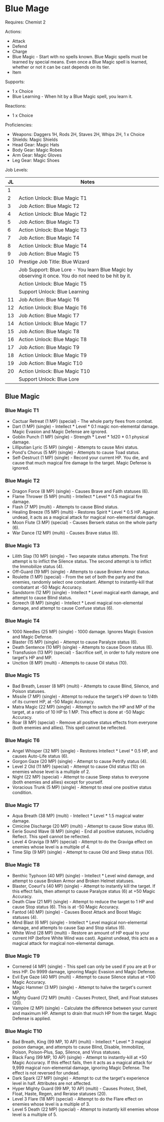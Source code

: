 # Blue Mage

Requires: Chemist 2

Actions:

- Attack
- Defend
- Charge
- Blue Magic - Start with no spells known. Blue Magic spells must be learned by special means. Even once a Blue Magic spell is learned, whether or not it can be cast depends on its tier.
- Item

Supports:

- 1 x Choice
- Blue Learning - When hit by a Blue Magic spell, you learn it.

Reactions:

- 1 x Choice

Proficiencies:

- Weapons: Daggers 1H, Rods 2H, Staves 2H, Whips 2H, 1 x Choice
- Shields: Magic Shields
- Head Gear: Magic Hats
- Body Gear: Magic Robes
- Arm Gear: Magic Gloves
- Leg Gear: Magic Shoes

Job Levels:

| JL | Notes |
| --- | --- |
| 1 | 
| 2 | Action Unlock: Blue Magic T1
| 3 | Job Action: Blue Magic T2
| 4 | Action Unlock: Blue Magic T2
| 5 | Job Action: Blue Magic T3
| 6 | Action Unlock: Blue Magic T3
| 7 | Job Action: Blue Magic T4
| 8 | Action Unlock: Blue Magic T4
| 9 | Job Action: Blue Magic T5
| 10 | Prestige Job Title: Blue Wizard
|    | Job Support: Blue Lore - You learn Blue Magic by observing it once. You do not need to be hit by it.
|    | Action Unlock: Blue Magic T5
|    | Support Unlock: Blue Learning
| 11 | Job Action: Blue Magic T6
| 12 | Action Unlock: Blue Magic T6
| 13 | Job Action: Blue Magic T7
| 14 | Action Unlock: Blue Magic T7
| 15 | Job Action: Blue Magic T8
| 16 | Action Unlock: Blue Magic T8
| 17 | Job Action: Blue Magic T9
| 18 | Action Unlock: Blue Magic T9
| 19 | Job Action: Blue Magic T10
| 20 | Action Unlock: Blue Magic T10
|    | Support Unlock: Blue Lore

## Blue Magic

### Blue Magic T1

- Cactuar Retreat (1 MP) (special) - The whole party flees from combat.
- Dart (1 MP) (single) - Intellect * Level * 0.1 magic non-elemental damage. Magic Evasion and Magic Defense are ignored.
- Goblin Punch (1 MP) (single) - Strength * Level * 1d20 * 0.1 physical damage.
- Lilliputian Lyric (5 MP) (single) - Attempts to cause Mini status.
- Pond's Chorus (5 MP) (single) - Attempts to cause Toad status.
- Self-Destruct (1 MP) (single) - Record your current HP. You die, and cause that much magical fire damage to the target. Magic Defense is ignored.

### Blue Magic T2

- Dragon Force (8 MP) (single) - Causes Brave and Faith statuses (6).
- Flame Thrower (5 MP) (multi) - Intellect * Level * 0.5 magical fire damage.
- Flash (7 MP) (multi) - Attempts to cause Blind status.
- Healing Breeze (15 MP) (multi) - Restores Spirit * Level * 0.5 HP. Against undead, it acts as a magical attack for magical non-elemental damage.
- Moon Flute (3 MP) (special) - Causes Berserk status on the whole party (6).
- War Dance (12 MP) (multi) - Causes Brave status (6).

### Blue Magic T3

- Lilith Slap (10 MP) (single) - Two separate status attempts. The first attempt is to inflict the Silence status. The second attempt is to inflict the Immobilize status (4).
- Off-Guard (19 MP) (single) - Attempts to cause Broken Armor status.
- Roulette (1 MP) (special) - From the set of both the party and the enemies, randomly select one combatant. Attempt to instantly-kill that combatant at -50 Magic Accuracy.
- Sandstorm (12 MP) (single) - Intellect * Level magical earth damage, and attempt to cause Blind status.
- Screech (8 MP) (single) - Intellect * Level magical non-elemental damage, and attempt to cause Confuse status (6).

### Blue Magic T4

- 1000 Needles (25 MP) (single) - 1000 damage. Ignores Magic Evasion and Magic Defense.
- Blaster (15 MP) (single) - Attempt to cause Paralyze status (6).
- Death Sentence (10 MP) (single) - Attempts to cause Doom status (6).
- Transfusion (13 MP) (special) - Sacrifice self, in order to fully restore one target's HP and MP.
- Unction (8 MP) (multi) - Attempts to cause Oil status (10).

### Blue Magic T5

- Bad Breath, Lesser (8 MP) (multi) - Attempts to cause Blind, Silence, and Poison statuses.
- Missile (7 MP) (single) - Attempt to reduce the target's HP down to 1/4th of its current HP, at -50 Magic Accuracy.
- Matra Magic (22 MP) (single) - Attempt to switch the HP and MP of the target, at a ratio of 10 HP to 1 MP. This effect is done at -50 Magic Accuracy.
- Roar (8 MP) (special) - Remove all positive status effects from everyone (both enemies and allies). This spell cannot be reflected.

### Blue Magic T6

- Angel Whisper (32 MP) (single) - Restores Intellect * Level * 0.5 HP, and causes Auto-Life status (6).
- Gorgon Gaze (20 MP) (single) - Attempt to cause Petrify status (4).
- Level 2 Old (11 MP) (special) - Attempt to cause Old status (10) on enemies whose level is a multiple of 2.
- Night (22 MP) (special) - Attempt to cause Sleep status to everyone (both enemies and allies) except for yourself.
- Voracious Trunk (5 MP) (single) - Attempt to steal one positive status condition.

### Blue Magic T7

- Aqua Breath (38 MP) (multi) - Intellect * Level * 1.5 magical water damage.
- Cimicine Discharge (20 MP) (multi) - Attempt to cause Slow status (6).
- Eerie Sound Wave (8 MP) (single) - End all positive statuses, including Reflect. This spell cannot be reflected.
- Level 4 Graviga (9 MP) (special) - Attempt to do the Graviga effect on enemies whose level is a multiple of 4.
- Time Slip (9 MP) (single) - Attempt to cause Old and Sleep status (10).

### Blue Magic T8

- Benthic Typhoon (40 MP) (single) - Intellect * Level wind damage, and attempt to cause Broken Armor and Broken Helmet statuses.
- Blaster, Coeurl's (40 MP) (single) - Attempt to instantly kill the target. If this effect fails, then attempt to cause Paralyze status (6) at +50 Magic Accuracy.
- Death Claw (21 MP) (single) - Attempt to reduce the target to 1 HP and cause Stop status (6). This is at -50 Magic Accuracy.
- Fantod (40 MP) (single) - Causes Boost Attack and Boost Magic statuses (4).
- Mind Blast (6 MP) (single) - Intellect * Level magical non-elemental damage, and attempts to cause Sap and Stop status (6).
- White Wind (28 MP) (multi) - Restore an amount of HP equal to your current HP (before White Wind was cast). Against undead, this acts as a magical attack for magical non-elemental damage.

### Blue Magic T9

- Cornered (4 MP) (single) - This spell can only be used if you are at 9 or less HP. Do 9999 damage, ignoring Magic Evasion and Magic Defense.
- Evil Eye Gaze (40 MP) (multi) - Attempt to cause Silence status at +100 Magic Accuracy.
- Magic Hammer (3 MP) (single) - Attempt to halve the target's current MP.
- Mighty Guard (72 MP) (multi) - Causes Protect, Shell, and Float statuses (20).
- Vampire (2 MP) (single) - Calculate the difference between your current and maximum HP. Attempt to drain that much HP from the target. Magic Defense is applied.

### Blue Magic T10

- Bad Breath, King (99 MP, 10 AP) (multi) - Intellect * Level * 3 magical poison damage, and attempts to cause Blind, Disable, Immobilize, Poison, Poison-Plus, Sap, Silence, and Virus statuses.
- Black Fang (99 MP, 10 AP) (single) - Attempt to instantly-kill at +50 Magic Accuracy. If this effect fails, then it acts as a magical attack for 9,999 magical non-elemental damage, ignoring Magic Defense. The effect is not reversed for undead.
- Dark Spark (27 MP) (single) - Attempt to cut the target's experience level in half. Attributes are not affected.
- Hyper Mighty Guard (99 MP, 10 AP) (multi) - Causes Protect, Shell, Float, Haste, Regen, and Reraise statuses (20).
- Level 3 Flare (18 MP) (special) - Attempt to do the Flare effect on enemies whose level is a multiple of 3.
- Level 5 Death (22 MP) (special) - Attempt to instantly kill enemies whose level is a multiple of 5.
